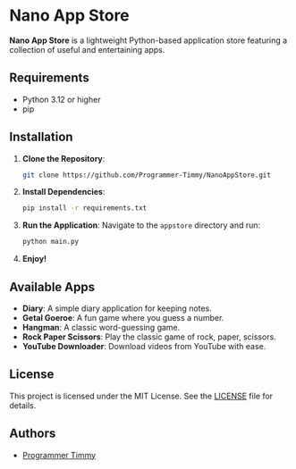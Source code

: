 # Nano App Store

**Nano App Store** is a lightweight Python-based application store featuring a collection of useful and entertaining apps.

## Requirements

- Python 3.12 or higher
- pip

## Installation

1. **Clone the Repository**: 
   ```bash
   git clone https://github.com/Programmer-Timmy/NanoAppStore.git
   ```
2. **Install Dependencies**: 
   ```bash
   pip install -r requirements.txt
   ```
3. **Run the Application**: 
   Navigate to the `appstore` directory and run:
   ```bash
   python main.py
   ```
4. **Enjoy!**

## Available Apps

- **Diary**: A simple diary application for keeping notes.
- **Getal Goeroe**: A fun game where you guess a number.
- **Hangman**: A classic word-guessing game.
- **Rock Paper Scissors**: Play the classic game of rock, paper, scissors.
- **YouTube Downloader**: Download videos from YouTube with ease.

## License

This project is licensed under the MIT License. See the [LICENSE](LICENSE) file for details.

## Authors

- [Programmer Timmy](https://github.com/Programmer-Timmy)
